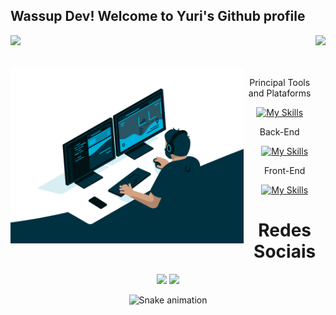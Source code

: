 ## Wassup Dev! Welcome to Yuri's Github profile
<div>
  <img height="170em" src="https://github-readme-stats.vercel.app/api?username=nsdYuri&show_icons=true&theme=great-gatsby&include_all_commits=true&count_private=true"/>
  <img align="right" height="173em" src="https://github-readme-stats.vercel.app/api/top-langs/?username=nsdYuri&layout=compact&langs_count=16&theme=great-gatsby"/>
</div>
<br>

 
<div  align="center"> 
  <div style="display: inline_block"><br>
    <img align="left" height="280" alt="coding-time" src="code.gif">

         
 Principal Tools and Plataforms

[![My Skills](https://skillicons.dev/icons?i=vscode,visualstudio,idea,eclipse,azure,git,linux,bash)](https://skillicons.dev)

 Back-End

[![My Skills](https://skillicons.dev/icons?i=py,java,javascript,nodejs,cs,mysql)](https://skillicons.dev)

 Front-End

[![My Skills](https://skillicons.dev/icons?i=html,javascript,css,react,nodejs,py,androidstudio,vite,vercel)](https://skillicons.dev)


</div>
    
  
<h1 align="stretch">Redes Sociais</h1>
 <div align-items: flex-end>
    <a href="www.linkedin.com/in/yuri-ikegwuonu" target="_blank"><img src="https://img.shields.io/badge/-LinkedIn-%230077B5?style=for-the-badge&logo=linkedin&logoColor=white" target="_blank"></a> 
    <a href = "mailto:yurichichedom808@gmail.com@gmail.com"><img src="https://img.shields.io/badge/Gmail-D14836?style=for-the-badge&logo=gmail&logoColor=white" target="_blank"></a>
</div>

  
![Snake animation](https://github.com/LuigiGF/LuigiGF/blob/output/github-contribution-grid-snake.svg)
